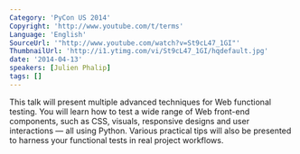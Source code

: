 ```yaml
---
Category: 'PyCon US 2014'
Copyright: 'http://www.youtube.com/t/terms'
Language: 'English'
SourceUrl: '"http://www.youtube.com/watch?v=St9cL47_1GI"'
ThumbnailUrl: 'http://i1.ytimg.com/vi/St9cL47_1GI/hqdefault.jpg'
date: '2014-04-13'
speakers: [Julien Phalip]
tags: []
---
```

This talk will present multiple advanced techniques for Web functional testing. You will learn how to test a wide range of Web front-end components, such as CSS, visuals, responsive designs and user interactions — all using Python. Various practical tips will also be presented to harness your functional tests in real project workflows.